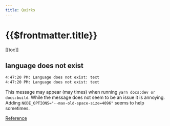 ```yaml
---
title: Quirks
---
```


# {{$frontmatter.title}}

<TocHeader />
[[toc]]


## language does not exist



```bash
4:47:20 PM: Language does not exist: text
4:47:20 PM: Language does not exist: text
```

This message may appear (may times) when running `yarn docs:dev or docs:build`. While the message does not seem to be an issue it is annoying. Adding `NODE_OPTIONS="--max-old-space-size=4096"` seems to help sometimes.

[Reference](https://github.com/vuejs/vuepress/issues/1066)
